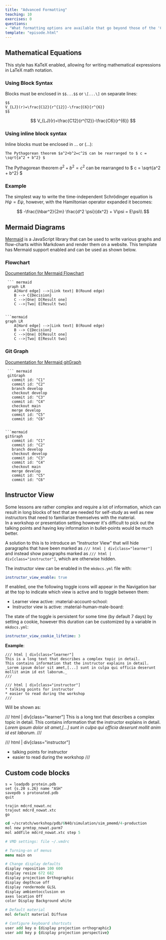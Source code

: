 ```yaml
---
title: "Advanced Formatting"
teaching: 10
exercises: 0
questions:
- "What formatting options are available that go beyond those of the 'Carpentries' framework?"
template: "episode.html"
---
```


## Mathematical Equations

This style has KaTeX enabled, allowing for writing mathematical expressions in LaTeX math notation.

### Using Block Syntax

Blocks must be enclosed in `$$...$$` or `\[...\]` on separate lines:

```text title="block syntax"
$$
V_{LJ}(r)=\frac{C12}{r^{12}}-\frac{C6}{r^{6}}
$$
```
$$
V_{LJ}(r)=\frac{C12}{r^{12}}-\frac{C6}{r^{6}}
$$

### Using inline block syntax 

Inline blocks must be enclosed in $...$ or \(...\):

```text title="block syntax"
The Pythagorean theorem $a^2+b^2=c^2$ can be rearranged to $ c = \sqrt{a^2 + b^2} $
```

The Pythagorean theorem $a^2+b^2=c^2$ can be rearranged to $ c = \sqrt{a^2 + b^2} $

### Example

The simplest way to write the time-independent Schrödinger equation is $H\psi = E\psi$, 
however, with the Hamiltonian operator expanded it becomes:

$$
-\frac{\hbar^2}{2m} \frac{d^2 \psi}{dx^2} + V\psi = E\psi\\
$$


## Mermaid Diagrams

[Mermaid](https://mermaid-js.github.io/mermaid/#/) is a JavaScript library that can be used
to write various graphs and flow-charts within Markdown and render them on a website. 
This template has Mermaid support enabled and can be used as shown below.

### Flowchart

[Documentation for Mermaid Flowchart](https://mermaid-js.github.io/mermaid/#/flowchart)

```text
 ``` mermaid
 graph LR
    A[Hard edge] -->|Link text| B(Round edge)
    B --> C{Decision}
    C -->|One| D[Result one]
    C -->|Two| E[Result two]
 ```
```

```mermaid
graph LR
    A[Hard edge] -->|Link text| B(Round edge)
    B --> C{Decision}
    C -->|One| D[Result one]
    C -->|Two| E[Result two]
```

### Git Graph

[Documentation for Mermaid gitGraph](https://mermaid-js.github.io/mermaid/#/gitgraph)

```
 ``` mermaid
 gitGraph
   commit id: "C1"
   commit id: "C2"
   branch develop
   checkout develop
   commit id: "C3"
   commit id: "C4"
   checkout main
   merge develop
   commit id: "C5"
   commit id: "C6"
 ```
```

```mermaid
gitGraph
   commit id: "C1"
   commit id: "C2"
   branch develop
   checkout develop
   commit id: "C3"
   commit id: "C4"
   checkout main
   merge develop
   commit id: "C5"
   commit id: "C6"
```


## Instructor View

Some lessons are rather complex and require a lot of information, which can result in long blocks
of text that are needed for self-study as well as new instructors that need to familiarize
themselves with the material.  
In a workshop or presentation setting however it's difficult to pick out the talking points and
having key information in bullet-points would be much better.

A solution to this is to introduce an "Instructor View" that will hide paragraphs that have been 
marked as `/// html | div[class="learner"]` and instead show paragraphs marked as `/// html | div[class="instructor"]`, which are otherwise hidden.  

The instructor view can be enabled in the `mkdocs.yml` file with:

```yaml
instructor_view_enable: true
```

If enabled, one the following toggle icons will appear in the Navigation bar at the top 
to indicate which view is active and to toggle between them:

* Learner view active: :material-account-school:
* Instructor view is active: :material-human-male-board:

The state of the toggle is persistent for some time (by default 7 days) by setting a cookie, 
however this duration can be customized by a variable in `mkdocs.yml`:

```yaml
instructor_view_cookie_lifetime: 3
```

**Example**:

````text
/// html | div[class="learner"]
This is a long text that describes a complex topic in detail. 
This contains information that the instructor explains in detail.   
_Lorem ipsum dolor sit amet,[...] sunt in culpa qui officia deserunt mollit anim id est laborum._
///

/// html | div[class="instructor"]
* talking points for instructor
* easier to read during the workshop
///
````

Will be shown as:

/// html | div[class="learner"]
This is a long text that describes a complex topic in detail.
This contains information that the instructor explains in detail.   
_Lorem ipsum dolor sit amet,[...] sunt in culpa qui officia deserunt mollit anim id est laborum._
///

/// html | div[class="instructor"]
* talking points for instructor
* easier to read during the workshop
///



## Custom code blocks

```{.text .leap}
s = loadpdb protein.pdb
set {s.20 s.26} name "ASH"
savepdb s protonated.pdb
quit
```

```{.text .cpptraj}
trajin mdcrd_nowat.nc
trajout mdcrd_nowat.xtc
go
```

```{.tcl .vmd}
cd ~/scratch/workshop/pdb/6N4O/simulation/sim_pmemd/4-production
mol new prmtop_nowat.parm7
mol addfile mdcrd_nowat.xtc step 5
```

```{.tcl .file title="~/.vmdrc"}
# VMD settings: file ~/.vmdrc

# Turning-on of menus
menu main on

# Change display defaults
display reposition 100 600
display resize 672 682
display projection Orthographic
display depthcue off
display rendermode GLSL
display ambientocclusion on
axes location Off
color Display Background white

# Default material
mol default material Diffuse

# Configure keyboard shortcuts
user add key o {display projection orthographic} 
user add key p {display projection perspective}
```